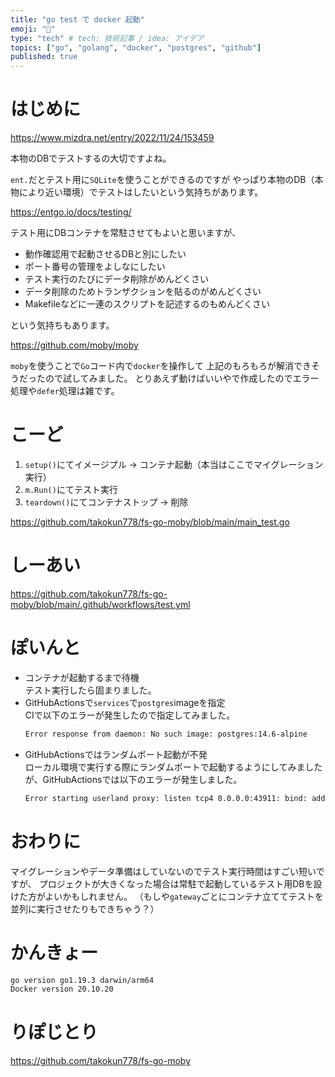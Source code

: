 ```yaml
---
title: "go test で docker 起動"
emoji: "🐁"
type: "tech" # tech: 技術記事 / idea: アイデア
topics: ["go", "golang", "docker", "postgres", "github"]
published: true
---
```


# はじめに

https://www.mizdra.net/entry/2022/11/24/153459

本物のDBでテストするの大切ですよね。

`ent.`だとテスト用に`SQLite`を使うことができるのですが
やっぱり本物のDB（本物により近い環境）でテストはしたいという気持ちがあります。

https://entgo.io/docs/testing/

テスト用にDBコンテナを常駐させてもよいと思いますが、

- 動作確認用で起動させるDBと別にしたい
- ポート番号の管理をよしなにしたい
- テスト実行のたびにデータ削除がめんどくさい
- データ削除のためトランザクションを貼るのがめんどくさい
- Makefileなどに一連のスクリプトを記述するのもめんどくさい

という気持ちもあります。

https://github.com/moby/moby

`moby`を使うことで`Go`コード内で`docker`を操作して
上記のもろもろが解消できそうだったので試してみました。
とりあえず動けばいいやで作成したのでエラー処理や`defer`処理は雑です。

# こーど

1. `setup()`にてイメージプル -> コンテナ起動（本当はここでマイグレーション実行）
2. `m.Run()`にてテスト実行
3. `teardown()`にてコンテナストップ -> 削除

https://github.com/takokun778/fs-go-moby/blob/main/main_test.go

# しーあい

https://github.com/takokun778/fs-go-moby/blob/main/.github/workflows/test.yml

# ぽいんと

- コンテナが起動するまで待機  
テスト実行したら固まりました。
- GitHubActionsで`services`で`postgres`imageを指定  
CIで以下のエラーが発生したので指定してみました。
    ```bash
    Error response from daemon: No such image: postgres:14.6-alpine
    ```
- GitHubActionsではランダムポート起動が不発  
ローカル環境で実行する際にランダムポートで起動するようにしてみましたが、GitHubActionsでは以下のエラーが発生しました。
    ```bash
    Error starting userland proxy: listen tcp4 0.0.0.0:43911: bind: address already in use
    ```

# おわりに

マイグレーションやデータ準備はしていないのでテスト実行時間はすごい短いですが、
プロジェクトが大きくなった場合は常駐で起動しているテスト用DBを設けた方がよいかもしれません。
（もしや`gateway`ごとにコンテナ立ててテストを並列に実行させたりもできちゃう？）

# かんきょー

```bash
go version go1.19.3 darwin/arm64
Docker version 20.10.20
```

# りぽじとり

https://github.com/takokun778/fs-go-moby
